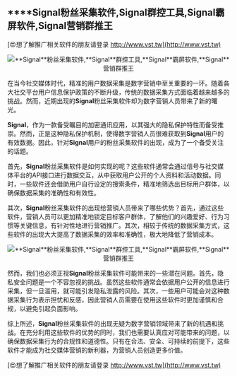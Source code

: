 ## ****Signal**粉丝采集软件,**Signal**群控工具,**Signal**霸屏软件,**Signal**营销群推王**

[😍想了解推广相关软件的朋友请登录 http://www.vst.tw](http://www.vst.tw)

 <center><img src="https://vst.tw/MP4/tuiguang/png/4.png" alt="**Signal**粉丝采集软件,**Signal**群控工具,**Signal**霸屏软件,**Signal**营销群推王"></center>

在当今社交媒体时代，精准的用户数据采集是数字营销中至关重要的一环。随着各大社交平台用户信息保护政策的不断升级，传统的数据采集方式面临着越来越多的挑战。然而，近期出现的**Signal**粉丝采集软件却为数字营销人员带来了新的曙光。

**Signal**，作为一款备受瞩目的加密通讯应用，以其强大的隐私保护特性而备受推崇。然而，正是这种隐私保护机制，使得数字营销人员很难获取到**Signal**用户的有效数据。因此，针对**Signal**用户的粉丝采集软件的出现，成为了一个备受关注的话题。

首先，**Signal**粉丝采集软件是如何实现的呢？这些软件通常会通过信号与社交媒体平台的API接口进行数据交互，从中获取用户公开的个人资料和活动数据。同时，一些软件还会借助用户自行设定的搜索条件，精准地筛选出目标用户群体，以确保数据采集的准确性和有效性。

其次，**Signal**粉丝采集软件的出现给营销人员带来了哪些优势？首先，通过这些软件，营销人员可以更加精准地锁定目标客户群体，了解他们的兴趣爱好、行为习惯等关键信息，有针对性地进行营销推广。其次，相较于传统的数据采集方式，这些软件的出现大大提高了数据采集的效率和准确性，极大地降低了营销成本。

 <center><img src="https://vst.tw/MP4/tuiguang/png/5.png" alt="**Signal**粉丝采集软件,**Signal**群控工具,**Signal**霸屏软件,**Signal**营销群推王"></center>

然而，我们也必须正视**Signal**粉丝采集软件可能带来的一些潜在问题。首先，隐私安全问题是一个不容忽视的挑战。虽然这些软件通常会依据用户公开的信息进行采集，但一旦滥用，就可能引发隐私泄露的风险。其次，一些用户可能会对这种数据采集行为表示担忧和反感，因此营销人员需要在使用这些软件时更加谨慎和合规，以避免引起负面影响。

综上所述，**Signal**粉丝采集软件的出现无疑为数字营销领域带来了新的机遇和挑战。在充分利用这些软件的优势的同时，我们也需要认真应对可能带来的问题，以确保数据采集行为的合规性和道德性。只有在合法、安全、可持续的前提下，这些软件才能成为社交媒体营销的新利器，为营销人员创造更多价值。

[😍想了解推广相关软件的朋友请登录 http://www.vst.tw](http://www.vst.tw)



